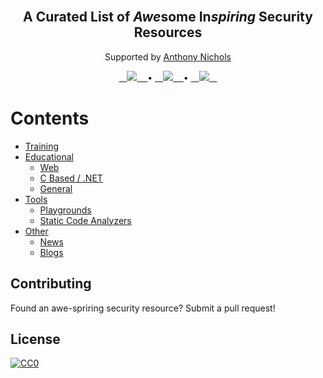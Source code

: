 <br/>
<div align="center">
  
  <h2>A Curated List of <b><i>Awe</i></b>some In<b><i>spiring</i></b> Security Resources</h2>

Supported by [Anthony Nichols](https://github.com/aenichols)
 
  <a href="https://github.com/aenichols/awe-spiring-security/issues/new?assignees=&labels=bug&template=01_BUG_REPORT.md&title=bug%3A+">
    ㅤ<img src='https://img.shields.io/badge/Report a Bug-gray?style=for-the-badge'>ㅤ
  </a> • 
  <a href="https://github.com/aenichols/awe-spiring-security/issues/new?assignees=&labels=enhancement&template=02_FEATURE_REQUEST.md&title=feat%3A+">
     ㅤ<img src='https://img.shields.io/badge/Request a Feature-blue?style=for-the-badge'>ㅤ
  </a> • 
  <a href="https://github.com/aenichols/awe-spiring-security/discussions">
     ㅤ<img src='https://img.shields.io/badge/Ask a Question-green?style=for-the-badge'>ㅤ
  </a>
  
</div>

# Contents
- [Training](/TRAINING.md)
- [Educational](/Contents/EDUCATIONAL.md)
  - [Web](/Contents/EDUCATIONAL/###-web)
  - [C Based / .NET](/EDUCATIONAL/CBASED.md)
  - [General](/EDUCATIONAL/GENERAL.md)
- [Tools](/TOOLS.md)
  - [Playgrounds](/TOOLS/PLAYGROUNDS.md)
  - [Static Code Analyzers](/TOOLS/SAST.md)
- [Other](/OTHER.md)
  - [News](/OTHER/NEWS.md)
  - [Blogs](/OTHER/BLOGS.md)
  

## Contributing

Found an awe-spriring security resource? Submit a pull request!

## License
<p xmlns:dct="http://purl.org/dc/terms/" xmlns:vcard="http://www.w3.org/2001/vcard-rdf/3.0#">
  <a rel="license"
     href="http://creativecommons.org/publicdomain/zero/1.0/">
    <img src="https://licensebuttons.net/p/zero/1.0/88x31.png" style="border-style: none;" alt="CC0" />
  </a>
</p>
